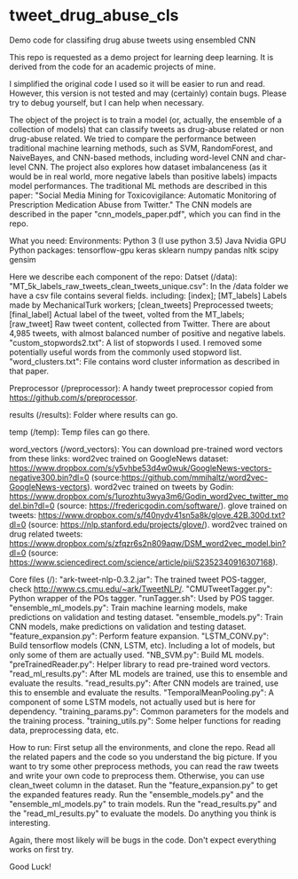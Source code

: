 # tweet_drug_abuse_cls
Demo code for classifing drug abuse tweets using ensembled CNN

This repo is requested as a demo project for learning deep learning. It is derived from the code for an academic projects of mine.

I simplified the original code I used so it will be easier to run and read. However, this version is not tested and may (certainly) contain bugs. Please try to debug yourself, but I can help when necessary.

The object of the project is to train a model (or, actually, the ensemble of a collection of models) that can classify tweets as drug-abuse related or non drug-abuse related. We tried to compare the performance between traditional machine learning methods, such as SVM, RandomForest, and NaiveBayes, and CNN-based methods, including word-level CNN and char-level CNN. The project also explores how dataset imbalanceness (as it would be in real world, more negative labels than positive labels) impacts model performances. The traditional ML methods are described in this paper: "Social Media Mining for Toxicovigilance: Automatic Monitoring of Prescription Medication Abuse from Twitter." The CNN models are described in the paper "cnn_models_paper.pdf", which you can find in the repo.

What you need:
  Environments:
    Python 3 (I use python 3.5)
    Java
    Nvidia GPU
  Python packages:
    tensorflow-gpu
    keras
    sklearn
    numpy
    pandas
    nltk
    scipy
    gensim
    

Here we describe each component of the repo:
Datset (/data):
  "MT_5k_labels_raw_tweets_clean_tweets_unique.csv": In the /data folder we have a csv file contains several fields. including: [index]; [MT_labels] Labels made by MechanicalTurk workers; [clean_tweets] Preprocessed tweets; [final_label] Actual label of the tweet, volted from the MT_labels; [raw_tweet] Raw tweet content, collected from Twitter. There are about 4,985 tweets, with almost balanced number of positive and negative labels.
  "custom_stopwords2.txt": A list of stopwords I used. I removed some potentially useful words from the commonly used stopword list.
  "word_clusters.txt": File contains word cluster information as described in that paper.
  
Preprocessor (/preprocessor):
  A handy tweet preprocessor copied from https://github.com/s/preprocessor.
  
results (/results):
  Folder where results can go.
  
temp (/temp):
  Temp files can go there.
  
word_vectors (/word_vectors):
  You can download pre-trained word vectors from these links:
    word2vec trained on GoogleNews dataset: https://www.dropbox.com/s/y5vhbe53d4w0wuk/GoogleNews-vectors-negative300.bin?dl=0 (source:https://github.com/mmihaltz/word2vec-GoogleNews-vectors).
    word2vec trained on tweets by Godin: https://www.dropbox.com/s/1urozhtu3wya3m6/Godin_word2vec_twitter_model.bin?dl=0 (source: https://fredericgodin.com/software/).
    glove trained on tweets: https://www.dropbox.com/s/f40nydv41sn5a8k/glove.42B.300d.txt?dl=0 (source: https://nlp.stanford.edu/projects/glove/).
    word2vec trained on drug related tweets: https://www.dropbox.com/s/zfqzr6s2n809aqw/DSM_word2vec_model.bin?dl=0 (source: https://www.sciencedirect.com/science/article/pii/S2352340916307168).
    
Core files (/):
  "ark-tweet-nlp-0.3.2.jar": The trained tweet POS-tagger, check http://www.cs.cmu.edu/~ark/TweetNLP/.
  "CMUTweetTagger.py": Python wrapper of the POs tagger.
  "runTagger.sh": Used by POS tagger.
  "ensemble_ml_models.py": Train machine learning models, make predictions on validation and testing dataset.
  "ensemble_models.py": Train CNN models, make predictions on validation and testing dataset.
  "feature_expansion.py": Perform feature expansion.
  "LSTM_CONV.py": Build tensorflow models (CNN, LSTM, etc). Including a lot of models, but only some of them are actually used.
  "NB_SVM.py": Build ML models.
  "preTrainedReader.py": Helper library to read pre-trained word vectors.
  "read_ml_results.py": After ML models are trained, use this to ensemble and evaluate the results.
  "read_results.py": After CNN models are trained, use this to ensemble and evaluate the results.
  "TemporalMeanPooling.py": A component of some LSTM models, not actually used but is here for dependency.
  "training_params.py": Common parameters for the models and the training process.
  "training_utils.py": Some helper functions for reading data, preprocessing data, etc.

How to run:
  First setup all the environments, and clone the repo. 
  Read all the related papers and the code so you understand the big picture.
  If you want to try some other preprocess methods, you can read the raw tweets and write your own code to preprocess them. Otherwise, you can use clean_tweet column in the dataset.
  Run the "feature_expansion.py" to get the expanded features ready.
  Run the "ensemble_models.py" and the "ensemble_ml_models.py" to train models.
  Run the "read_results.py" and the "read_ml_results.py" to evaluate the models.
  Do anything you think is interesting.
  
Again, there most likely will be bugs in the code. Don't expect everything works on first try.

Good Luck!
  
  
